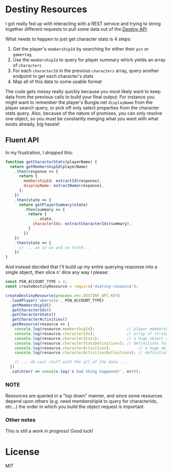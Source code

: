 # Destiny Resources

I got really fed up with interacting with a REST service and trying to string together different requests to pull some data out of the [Destiny API](https://www.bungie.net/platform/destiny/help/).

What needs to happen to just get character stats is 4 steps:

1. Get the player's `membershipId` by searching for either their `psn` or `gamertag`
2. Use the `membershipId` to query for player summary which yields an array of `characters`
3. For each `characterId` in the previous `characters` array, query another endpoint to get each character's stats
4. Map all of this data to some usable format

The code gets messy really quickly because you most likely want to keep data from the previous calls to build your final output. For instance you might want to remember the player's Bungie.net `displayName` from the player search query, or pick off only select properties from the character stats query. Also, because of the nature of promises, you can only resolve one object, so you must be constantly merging what you want with what exists already, big hassle!

## Fluent API

In my frustration, I *dropped* this:

```javascript
function getCharacterStats(playerName) {
  return getMembershipId(playerName)
    .then(response => {
      return {
        membershipId: extractId(response),
        displayName: extractName(response),
      };
    })
    .then(state => {
      return getPlayerSummary(state)
        .then(summary => {
          return {
            ...state,
            characterIds: extractCharacterIds(summary),
          }
        })
    })
    .then(state => {
      // ... an so on and so forth...
    })
}
```

And instead decided that I'll build up my entire querying response into a single object, then slice n' dice any way I please:

```javascript
const PSN_ACCOUNT_TYPE = 2;
const createDestinyResource = require('dsetiny-resource');

createDestinyResource(process.env.DESTINY_API_KEY)
  .loadPlayer('abersoto', PSN_ACCOUNT_TYPE)
  .getMembershipId()
  .getCharacterIds()
  .getCharacterStats()
  .getCharacterActivities()
  .getResource(resource => {
    console.log(resource.membershipId);              // player membershipId
    console.log(resource.characterIds);              // array of strings
    console.log(resource.characterStats);            // a huge object of characterStats
    console.log(resource.characterStatsDefinitions); // definitions for characterStats hashes
    console.log(resource.characterActivities);            // a huge object of characterActivities
    console.log(resource.characterActivitiesDefinitions); // definitions for characterActivities hashes

    // ... do cool stuff with the all of the data ...
  })
  .catch(err => console.log('A bad thing happened!', err));
```

### NOTE

Resources are queried in a "top down" manner, and since some resources depend upon others (e.g. need membershipId to query for characterIds, etc...) the order in which you build the object request is important.

### Other notes

This is still a *work in progress*! Good luck!

# License

MIT
